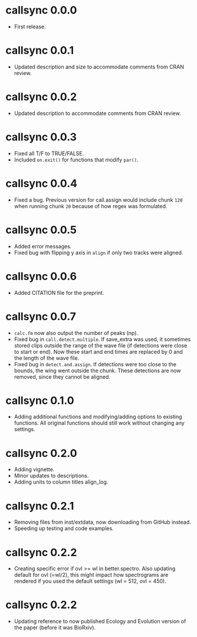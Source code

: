 # callsync 0.0.0

* First release.

# callsync 0.0.1

* Updated description and size to accommodate comments from CRAN review. 

# callsync 0.0.2

* Updated description to accommodate comments from CRAN review. 

# callsync 0.0.3

* Fixed all T/F to TRUE/FALSE.
* Included `on.exit()` for functions that modify `par()`. 

# callsync 0.0.4

* Fixed a bug. Previous version for call.assign would include chunk `120` when running chunk `20` because of 
  how regex was formulated. 

# callsync 0.0.5 

* Added error messages.
* Fixed bug with flipping y axis in `align` if only two tracks were aligned. 

# callsync 0.0.6

* Added CITATION file for the preprint. 

# callsync 0.0.7

* `calc.fm` now also output the number of peaks (np). 
* Fixed bug in `call.detect.multiple`. If save_extra was used, it sometimes stored clips outside the range
  of the wave file (if detections were close to start or end). Now these start and end times are replaced 
  by 0 and the length of the wave file.
* Fixed bug in `detect.and.assign`. If detections were too close to the bounds, the wing went outside the 
  chunk. These detections are now removed, since they cannot be aligned. 
  
# callsync 0.1.0

* Adding additional functions and modifying/adding options to existing functions. All
  original functions should still work without changing any settings. 
  
# callsync 0.2.0

* Adding vignette.
* Minor updates to descriptions.
* Adding units to column titles align_log.

# callsync 0.2.1

* Removing files from inst/extdata, now downloading from GitHub instead. 
* Speeding up testing and code examples. 

# callsync 0.2.2

* Creating specific error if ovl >= wl in better.spectro. Also updating default for ovl (=wl/2), this might impact how spectrograms are rendered if you used the default settings (wl = 512, ovl = 450). 

# callsync 0.2.2

* Updating reference to now published Ecology and Evolution version of the paper (before it was BioRxiv).
